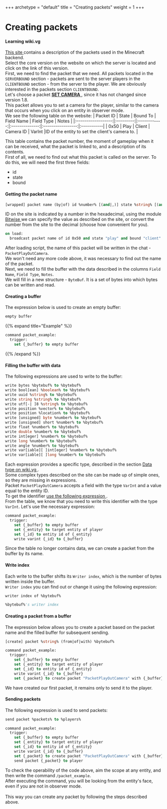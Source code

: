 +++
archetype = "default"
title = "Creating packets"
weight = 1
+++
# Creating packets
#### Learning wiki.vg
[This site <i class="fas fa-link"></i>](https://wiki.vg/Protocol_version_numbers#Release) contains a description of the packets used in the Minecraft backend.\
Select the core version on the website on which the server is located and click on the link of this version.\
First, we need to find the packet that we need. All packets located in the `SERVERBOUND` section - packets are sent to the server players in the `CLIENTBOUND` section - from the server to the player.
We are obviously interested in the packets section `CLIENTBOUND`.\
Let's choose a packet [**SET CAMERA** <i class="fas fa-link"></i>](https://wiki.vg/Protocol#Set_Camera), since it has not changed since version 1.8.\
This packet allows you to set a camera for the player, similar to the camera that occurs when you click on an entity in observer mode.\
We see the following table on the website:
| Packet ID          |   State   |   Bound To   |   Field Name   |     Field Type    | Notes      |
|:------------------:|:---------:|:------------:|:--------------:|:-----------------:|:-----------|
|       0x50       |   Play    |    Client    | Camera ID    |      VarInt       |ID of the entity to set the client's camera to. |

This table contains the packet number, the moment of gameplay when it can be received, what the packet is linked to, and a description of its contents.\
First of all, we need to find out what this packet is called on the server. To do this, we will need the first three fields:
- id
- state
- bound

#### Getting the packet name
```vb
[wrapped] packet name (by|of) id %number% [(and|,)] state %string% [(and|,)] bound %string%
```
ID on the site is indicated by a number in the hexadecimal, using the module [Bitwise <i class="fas fa-link"></i>](../../bitwise/#a-number-in-the-hexadecimal-system)
we can specify the value as described on the site, or convert the number from the site to the decimal (choose how convenient for you).
```vb
on load:
  broadcast packet name of id 0x50 and state "play" and bound "client"
```

After loading script, the name of this packet will be written in the chat - `PacketPlayOutCamera`.\
We won't need any more code above, it was necessary to find out the name of the packet.\
Next, we need to fill the buffer with the data described in the columns `Field Name`, `Field Type`, `Notes`.\
We will fill in a new structure - `ByteBuf`. It is a set of bytes into which bytes can be written and read.
#### Creating a buffer
The expression below is used to create an empty buffer:
```vb
empty buffer
```
{{% expand title="Example" %}}
```vb
command packet_example:
  trigger:
    set {_buffer} to empty buffer
```
{{% /expand %}}

#### Filling the buffer with data
The following expressions are used to write to the buffer:
```vb
write bytes %bytebuf% to %bytebuf%
write bool[ean] %boolean% to %bytebuf%
write uuid %string% to %bytebuf%
write string %string% to %bytebuf%
write utf[-| ]8 %string% to %bytebuf%
write position %vector% to %bytebuf%
write position %location% to %bytebuf%
write [unsigned] byte %number% to %bytebuf%
write [unsigned] short %number% to %bytebuf%
write float %number% to %bytebuf%
write double %number% to %bytebuf%
write int[eger] %number% to %bytebuf%
write long %number% to %bytebuf%
write angle %number% to %bytebuf%
write var[iable][ ]int[eger] %number% to %bytebuf%
write var[iable][ ]long %number% to %bytebuf%
```
Each expression provides a specific type, described in the section [Data type on wiki.vg <i class="fas fa-link"></i>](https://wiki.vg/Protocol#Data_types).\
Some complex types described on the site can be made up of simple ones, so they are missing in expressions.\
Packet `PacketPlayOutCamera` accepts a field with the type `VarInt` and a value equal to the entity ID.\
To get the identifier [use the following expression <i class="fas fa-link"></i>](./additional/#get-the-entity-id).\
From the table, we know that you need to write this identifier with the type `VarInt`. Let's use the necessary expression:
```vb
command packet_example:
  trigger:
    set {_buffer} to empty buffer
    set {_entity} to target entity of player
    set {_id} to entity id of {_entity}
    write varint {_id} to {_buffer}
```
Since the table no longer contains data, we can create a packet from the buffer by its name.

#### Write index 
Each write to the buffer shifts its `Writer index`, which is the number of bytes written inside the buffer.\
`Writer index` you can find out or change it using the following expression:
```vb
writer index of %bytebuf%
```
```vb
%bytebuf%'s writer index
```

#### Creating a packet from a buffer
The expression below allows you to create a packet based on the packet name and the filled buffer for subsequent sending.
```vb
[create] packet %string% (from|of|with) %bytebuf%
```
```vb
command packet_example:
  trigger:
    set {_buffer} to empty buffer
    set {_entity} to target entity of player
    set {_id} to entity id of {_entity}
    write varint {_id} to {_buffer}
    set {_packet} to create packet "PacketPlayOutCamera" with {_buffer}
```
We have created our first packet, it remains only to send it to the player.
#### Sending packets
The following expression is used to send packets:
```vb
send packet %packets% to %players%
```
```vb
command packet_example:
  trigger:
    set {_buffer} to empty buffer
    set {_entity} to target entity of player
    set {_id} to entity id of {_entity}
    write varint {_id} to {_buffer}
    set {_packet} to create packet "PacketPlayOutCamera" with {_buffer}
    send packet {_packet} to player
```

To check the operability of the code above, aim the scope at any entity, and then write the command `/packet_example`.\
After executing the command, you will be looking from the entity's face, even if you are not in observer mode.
\
\
This way you can create any packet by following the steps described above.
